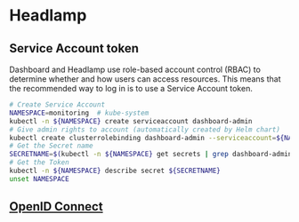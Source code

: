 # Headlamp

## Service Account token

Dashboard and Headlamp use role-based account control (RBAC) to determine whether and how users can access resources. This means that the recommended way to log in is to use a Service Account token.

```sh
# Create Service Account
NAMESPACE=monitoring  # kube-system
kubectl -n ${NAMESPACE} create serviceaccount dashboard-admin
# Give admin rights to account (automatically created by Helm chart)
kubectl create clusterrolebinding dashboard-admin --serviceaccount=${NAMESPACE}:dashboard-admin --clusterrole=cluster-admin
# Get the Secret name
SECRETNAME=$(kubectl -n ${NAMESPACE} get secrets | grep dashboard-admin | awk '{print $1}')
# Get the Token
kubectl -n ${NAMESPACE} describe secret ${SECRETNAME}
unset NAMESPACE
```

## [OpenID Connect](https://kinvolk.io/docs/headlamp/latest/installation/in-cluster/oidc/)
